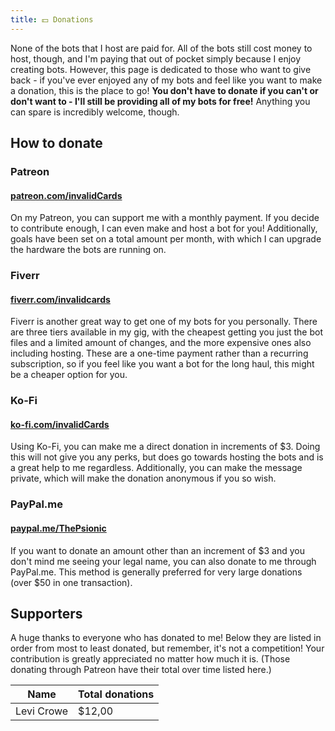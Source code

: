 ```yaml
---
title: 💵 Donations
---
```


None of the bots that I host are paid for. All of the bots still cost money to host, though, and I'm paying that out of pocket simply because I enjoy creating bots. However, this page is dedicated to those who want to give back - if you've ever enjoyed any of my bots and feel like you want to make a donation, this is the place to go! **You don't have to donate if you can't or don't want to - I'll still be providing all of my bots for free!** Anything you can spare is incredibly welcome, though.

## How to donate
### Patreon
#### [patreon.com/invalidCards](https://patreon.com/invalidCards)
On my Patreon, you can support me with a monthly payment. If you decide to contribute enough, I can even make and host a bot for you! Additionally, goals have been set on a total amount per month, with which I can upgrade the hardware the bots are running on.

### Fiverr
#### [fiverr.com/invalidcards](https://fiverr.com/invalidcards)
Fiverr is another great way to get one of my bots for you personally. There are three tiers available in my gig, with the cheapest getting you just the bot files and a limited amount of changes, and the more expensive ones also including hosting. These are a one-time payment rather than a recurring subscription, so if you feel like you want a bot for the long haul, this might be a cheaper option for you.

### Ko-Fi
#### [ko-fi.com/invalidCards](https://ko-fi.com/invalidCards)
Using Ko-Fi, you can make me a direct donation in increments of $3. Doing this will not give you any perks, but does go towards hosting the bots and is a great help to me regardless. Additionally, you can make the message private, which will make the donation anonymous if you so wish.

### PayPal.me
#### [paypal.me/ThePsionic](https://paypal.me/ThePsionic)
If you want to donate an amount other than an increment of $3 and you don't mind me seeing your legal name, you can also donate to me through PayPal.me. This method is generally preferred for very large donations (over $50 in one transaction).

## Supporters
A huge thanks to everyone who has donated to me! Below they are listed in order from most to least donated, but remember, it's not a competition! Your contribution is greatly appreciated no matter how much it is. (Those donating through Patreon have their total over time listed here.)

Name       | Total donations
-----------|----------------
Levi Crowe | $12,00
